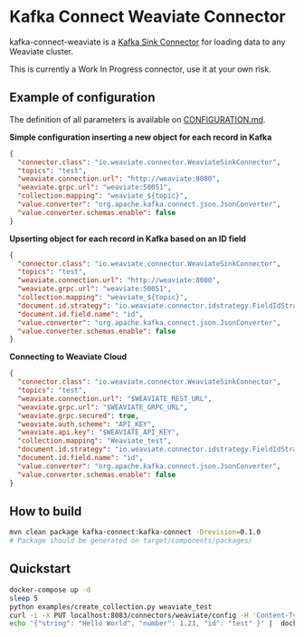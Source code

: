 # Kafka Connect Weaviate Connector

kafka-connect-weaviate is a [Kafka Sink Connector](http://kafka.apache.org/documentation.html#connect)
for loading data to any Weaviate cluster.

This is currently a Work In Progress connector, use it at your own risk.

## Example of configuration

The definition of all parameters is available on [CONFIGURATION.md](./CONFIGURATION.md).

**Simple configuration inserting a new object for each record in Kafka**
```json
{
  "connector.class": "io.weaviate.connector.WeaviateSinkConnector",
  "topics": "test",
  "weaviate.connection.url": "http://weaviate:8080",
  "weaviate.grpc.url": "weaviate:50051",
  "collection.mapping": "weaviate_${topic}",
  "value.converter": "org.apache.kafka.connect.json.JsonConverter",
  "value.converter.schemas.enable": false
}
```


**Upserting object for each record in Kafka based on an ID field**
```json
{
  "connector.class": "io.weaviate.connector.WeaviateSinkConnector",
  "topics": "test",
  "weaviate.connection.url": "http://weaviate:8080",
  "weaviate.grpc.url": "weaviate:50051",
  "collection.mapping": "weaviate_${topic}",
  "document.id.strategy": "io.weaviate.connector.idstrategy.FieldIdStrategy",
  "document.id.field.name": "id",
  "value.converter": "org.apache.kafka.connect.json.JsonConverter",
  "value.converter.schemas.enable": false
}
```

**Connecting to Weaviate Cloud**
```json
{
  "connector.class": "io.weaviate.connector.WeaviateSinkConnector",
  "topics": "test",
  "weaviate.connection.url": "$WEAVIATE_REST_URL",
  "weaviate.grpc.url": "$WEAVIATE_GRPC_URL",
  "weaviate.grpc.secured": true,
  "weaviate.auth.scheme": "API_KEY",
  "weaviate.api.key": "$WEAVIATE_API_KEY",
  "collection.mapping": "Weaviate_test",
  "document.id.strategy": "io.weaviate.connector.idstrategy.FieldIdStrategy",
  "document.id.field.name": "id",
  "value.converter": "org.apache.kafka.connect.json.JsonConverter",
  "value.converter.schemas.enable": false
}
```


## How to build

```bash
mvn clean package kafka-connect:kafka-connect -Drevision=0.1.0
# Package should be generated on target/components/packages/
```

## Quickstart

```bash
docker-compose up -d
sleep 5
python examples/create_collection.py weaviate_test
curl -i -X PUT localhost:8083/connectors/weaviate/config -H 'Content-Type:application/json' --data @examples/weaviate-upsert-sink.json
echo '{"string": "Hello World", "number": 1.23, "id": "test" }' |  docker-compose exec -T kafka kafka-console-producer --bootstrap-server localhost:9092 --topic test
```
